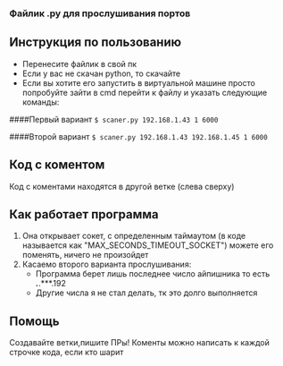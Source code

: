 ### Файлик .py для прослушивания портов
Инструкция по пользованию
-------------

- Перенесите файлик в свой пк
- Если у вас не скачан python, то скачайте
- Если вы хотите его запустить в виртуальной машине просто попробуйте зайти в cmd перейти к файлу и указать следующие команды:

####Первый вариант
`$ scaner.py 192.168.1.43 1 6000`

####Второй вариант
`$ scaner.py 192.168.1.43 192.168.1.45 1 6000`

Код с коментом
-------------
Код с коментами находятся в другой ветке (слева сверху)

Как работает программа
-------------
1. Она открывает сокет, с определенным таймаутом (в коде называется как "MAX_SECONDS_TIMEOUT_SOCKET")
    можете его поменять, ничего не произойдет
2. Касаемо второго варианта прослушивания:
    + Программа берет лишь последнее число айпишника то есть ***.***.***.192
    + Другие числа я не стал делать, тк это долго выполняется 

Помощь
-------------
Создавайте ветки,пишите ПРы!
Коменты можно написать к каждой строчке кода, если кто шарит